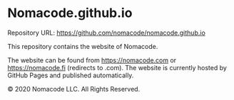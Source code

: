 # Nomacode.github.io
Repository URL: https://github.com/nomacode/nomacode.github.io

This repository contains the website of Nomacode.

The website can be found from https://nomacode.com or https://nomacode.fi (redirects to .com). The website is currently hosted by GitHub Pages and published automatically.

© 2020 Nomacode LLC. All Rights Reserved.
